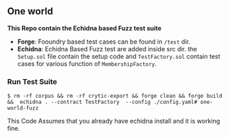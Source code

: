 ## One world

**This Repo contain the Echidna based Fuzz test suite**

-   **Forge**: Fooundry based test cases can be found in `/test` dir.
-   **Echidna**: Echidna Based Fuzz test are added inside src dir. the `Setup.sol` file contain the setup code and `TestFactory.sol` contain test cases for various function of `MembershipFactory`.

### Run Test Suite

```shell
$ rm -rf corpus && rm -rf crytic-export && forge clean && forge build &&  echidna . --contract TestFactory  --config ./config.yaml# one-world-fuzz
```

This Code Assumes that you already have echidna install and it is working fine.

